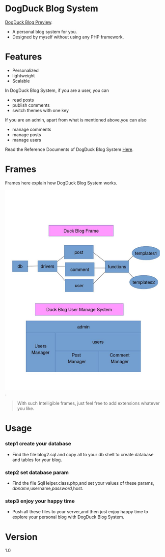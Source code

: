 # DogDuck Blog System
[DogDuck Blog Preview](https://www.dogduck.lol).

 - A personal blog system for you.
 - Designed by myself without using any PHP framework.

# Features
- Personalized
- lightweight
- Scalable

In DogDuck Blog System, if you are a user, you can

- read posts
- publish comments
- switch themes with one key

If you are an admin, 
apart from what is mentioned above,you can also
- manage comments
- manage posts
- manage users

Read the Reference Documents of DogDuck Blog System [Here](./docs/index.html).


# Frames
Frames here explain how DogDuck Blog System works.

<img src='src/blogFrame.jpg' />.

> With  such Intelligible frames, just feel free to add extensions whatever you like.

# Usage
### step1  create your database
 
-    Find the file blog2.sql and copy all to your db shell to create database and tables for your blog. 


### step2  set database param

-    Find the file SqlHelper.class.php,and set your values of these params, $dbname,$username,$password,$host.



### step3  enjoy your happy time

-    Push all these files to your server,and then just enjoy happy time to explore your personal blog with  DogDuck Blog System.

# Version 
1.0







